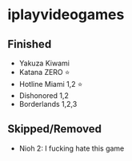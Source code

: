 # iplayvideogames

## Finished

- Yakuza Kiwami
- Katana ZERO ⭐
- Hotline Miami 1,2 ⭐
- Dishonored 1,2
- Borderlands 1,2,3

## Skipped/Removed

- Nioh 2: I fucking hate this game

